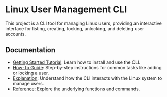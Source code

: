 # Linux User Management CLI

This project is a CLI tool for managing Linux users, providing an interactive interface for listing, creating, locking, unlocking, and deleting user accounts.

## Documentation

- [Getting Started Tutorial](docs/tutorial.md): Learn how to install and use the CLI.
- [How-To Guide](docs/how_to.md): Step-by-step instructions for common tasks like adding or locking a user.
- [Explanation](docs/explanation.md): Understand how the CLI interacts with the Linux system to manage users.
- [Reference](docs/reference.md): Explore the underlying functions and commands.
